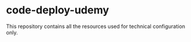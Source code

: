 # code-deploy-udemy
This repository contains all the resources used for technical configuration only.
